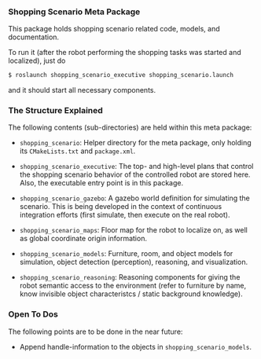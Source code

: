 ### Shopping Scenario Meta Package

This package holds shopping scenario related code, models, and
documentation.

To run it (after the robot performing the shopping tasks was started
and localized), just do

```bash
$ roslaunch shopping_scenario_executive shopping_scenario.launch
```

and it should start all necessary components.


### The Structure Explained

The following contents (sub-directories) are held within this meta
package:

 * `shopping_scenario`: Helper directory for the meta package, only
   holding its `CMakeLists.txt` and `package.xml`.

 * `shopping_scenario_executive`: The top- and high-level plans that
   control the shopping scenario behavior of the controlled robot are
   stored here. Also, the executable entry point is in this package.

 * `shopping_scenario_gazebo`: A gazebo world definition for
   simulating the scenario. This is being developed in the context of
   continuous integration efforts (first simulate, then execute on the
   real robot).

 * `shopping_scenario_maps`: Floor map for the robot to localize on,
   as well as global coordinate origin information.

 * `shopping_scenario_models`: Furniture, room, and object models for
   simulation, object detection (perception), reasoning, and
   visualization.

 * `shopping_scenario_reasoning`: Reasoning components for giving the
   robot semantic access to the environment (refer to furniture by
   name, know invisible object characteristcs / static background
   knowledge).


### Open To Dos

The following points are to be done in the near future:

 * Append handle-information to the objects in
   `shopping_scenario_models`.
